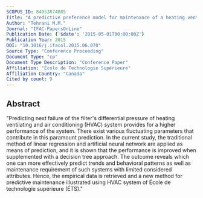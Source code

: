 ```yaml
---
SCOPUS_ID: 84953874085
Title: "A predictive preference model for maintenance of a heating ventilating and air conditioning system"
Author: "Tehrani M.M."
Journal: "IFAC-PapersOnLine"
Publication Date: {'$date': '2015-05-01T00:00:00Z'}
Publication Year: 2015
DOI: "10.1016/j.ifacol.2015.06.070"
Source Type: "Conference Proceeding"
Document Type: "cp"
Document Type Description: "Conference Paper"
Affiliation: "École de Technologie Supérieure"
Affiliation Country: "Canada"
Cited by count: 9
---
```


## Abstract
"Predicting next failure of the filter's differential pressure of heating ventilating and air conditioning (HVAC) system provides for a higher performance of the system. There exist various fluctuating parameters that contribute in this paramount prediction. In the current study, the traditional method of linear regression and artificial neural network are applied as means of prediction, and it is shown that the performance is improved when supplemented with a decision tree approach. The outcome reveals which one can more effectively predict trends and behavioral patterns as well as maintenance requirement of such systems with limited considered attributes. Hence, the empirical data is retrieved and a new method for predictive maintenance illustrated using HVAC system of École de technologie supérieure (ÉTS)."
